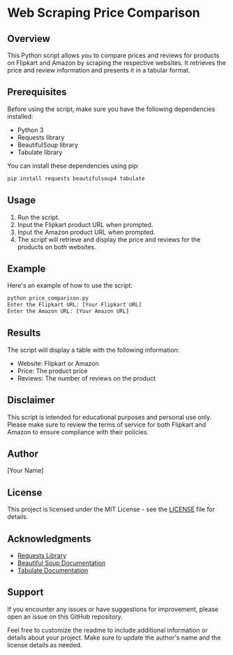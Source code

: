# Web Scraping Price Comparison

## Overview
This Python script allows you to compare prices and reviews for products on Flipkart and Amazon by scraping the respective websites. It retrieves the price and review information and presents it in a tabular format.

## Prerequisites
Before using the script, make sure you have the following dependencies installed:

- Python 3
- Requests library
- BeautifulSoup library
- Tabulate library

You can install these dependencies using pip:

```bash
pip install requests beautifulsoup4 tabulate
```

## Usage
1. Run the script.
2. Input the Flipkart product URL when prompted.
3. Input the Amazon product URL when prompted.
4. The script will retrieve and display the price and reviews for the products on both websites.

## Example
Here's an example of how to use the script:

```bash
python price_comparison.py
Enter the Flipkart URL: [Your Flipkart URL]
Enter the Amazon URL: [Your Amazon URL]
```

## Results
The script will display a table with the following information:

- Website: Flipkart or Amazon
- Price: The product price
- Reviews: The number of reviews on the product

## Disclaimer
This script is intended for educational purposes and personal use only. Please make sure to review the terms of service for both Flipkart and Amazon to ensure compliance with their policies.

## Author
[Your Name]

## License
This project is licensed under the MIT License - see the [LICENSE](LICENSE) file for details.

## Acknowledgments
- [Requests Library](https://docs.python-requests.org/en/master/)
- [Beautiful Soup Documentation](https://www.crummy.com/software/BeautifulSoup/bs4/doc/)
- [Tabulate Documentation](https://pypi.org/project/tabulate/)

## Support
If you encounter any issues or have suggestions for improvement, please open an issue on this GitHub repository.

Feel free to customize the readme to include additional information or details about your project. Make sure to update the author's name and the license details as needed.